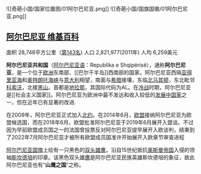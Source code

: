 
![[奇葩小国/国家位置图/01阿尔巴尼亚.png]]
![[奇葩小国/国旗国徽/01阿尔巴尼亚.png]]
## [阿尔巴尼亚 维基百科](https://zh.wikipedia.org/zh-hans/%E9%98%BF%E5%B0%94%E5%B7%B4%E5%B0%BC%E4%BA%9A)

面积 28,748平方公里（[第143名](https://zh.wikipedia.org/wiki/%E4%B8%96%E7%95%8C%E5%90%84%E5%9B%BD%E5%92%8C%E5%9C%B0%E5%8C%BA%E9%9D%A2%E7%A7%AF%E5%88%97%E8%A1%A8 "世界各国和地区面积列表"))
人口 2,821,977(2011年)
人均 6,259美元

**阿尔巴尼亚共和国**（[阿尔巴尼亚语](https://zh.wikipedia.org/wiki/%E9%98%BF%E7%88%BE%E5%B7%B4%E5%B0%BC%E4%BA%9E%E8%AA%9E "阿尔巴尼亚语")：Republika e Shqipërisë），通称**阿尔巴尼亚**，是一个位于[欧洲](https://zh.wikipedia.org/wiki/%E6%AC%A7%E6%B4%B2 "欧洲")东南部、[[巴尔干半岛]]西南部的国家。阿尔巴尼亚西隔[亚得里亚海](https://zh.wikipedia.org/wiki/%E4%BA%9E%E5%BE%97%E9%87%8C%E4%BA%9E%E6%B5%B7 "亚得里亚海")和[奥特朗托海峡](https://zh.wikipedia.org/wiki/%E5%A5%A7%E7%89%B9%E6%9C%97%E6%89%98%E6%B5%B7%E5%B3%BD "奥特朗托海峡")与[意大利](https://zh.wikipedia.org/wiki/%E7%BE%A9%E5%A4%A7%E5%88%A9 "意大利")相望，南面与[希腊](https://zh.wikipedia.org/wiki/%E5%B8%8C%E8%87%98 "希腊")接壤，东临[北马其顿](https://zh.wikipedia.org/wiki/%E5%8C%97%E9%A6%AC%E5%85%B6%E9%A0%93 "北马其顿")，东北毗邻[科索沃](https://zh.wikipedia.org/wiki/%E7%A7%91%E7%B4%A2%E6%B2%83 "科索沃")，北接[黑山](https://zh.wikipedia.org/wiki/%E8%92%99%E7%89%B9%E5%85%A7%E5%93%A5%E7%BE%85 "黑山")。首都是[地拉那](https://zh.wikipedia.org/wiki/%E5%9C%B0%E6%8B%89%E9%82%A3 "地拉那")，其国际代码为AL。在[冷战](https://zh.wikipedia.org/wiki/%E5%86%B7%E6%88%B0 "冷战")时期，阿尔巴尼亚是[[社会主义国家]]。阿尔巴尼亚为欧洲中最不发达和收入较低的[发展中国家](https://zh.wikipedia.org/wiki/%E7%99%BC%E5%B1%95%E4%B8%AD%E5%9C%8B%E5%AE%B6 "发展中国家")之一，但在近年已有显著的改进.

在2009年，阿尔巴尼亚正式加入[北约](https://zh.wikipedia.org/wiki/%E5%8C%97%E7%B4%84 "北约")。在2014年6月，[欧盟](https://zh.wikipedia.org/wiki/%E6%AC%A7%E7%9B%9F "欧盟")接纳阿尔巴尼亚为欧盟候选国，而在2018年6月，欧盟批准阿尔巴尼亚于2019年6月展开入盟谈。不过因为早前欧盟成员国之一的法国曾投票反对阿尔巴尼亚提早展开入欧谈判，结果到了2022年7月阿尔巴尼亚才被所有欧盟成员国准许开始展开入欧章节审查进程

[阿尔巴尼亚国旗](https://zh.wikipedia.org/wiki/%E9%98%BF%E7%88%BE%E5%B7%B4%E5%B0%BC%E4%BA%9E%E5%9C%8B%E6%97%97 "阿尔巴尼亚国旗")上绘有一只黑色的[双头雄鹰](https://zh.wikipedia.org/wiki/%E9%9B%99%E9%A0%AD%E9%B7%B9 "双头鹰")，沿自15世纪抵抗[奥斯曼帝国](https://zh.wikipedia.org/wiki/%E9%84%82%E5%9C%96%E6%9B%BC%E5%B8%9D%E5%9C%8B "奥斯曼帝国")入侵的领袖[斯坎德培](https://zh.wikipedia.org/wiki/%E6%96%AF%E5%9D%8E%E5%BE%B7%E5%9F%B9 "斯坎德培")的印章。该黑色双头雄[鹰](https://zh.wikipedia.org/wiki/%E9%B7%B9 "鹰")是阿尔巴尼亚民族英雄斯坎德培的象征，故此阿尔巴尼亚也有“**山鹰之国**”之称。
